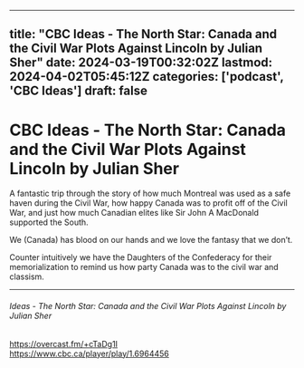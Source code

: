 
---
title: "CBC Ideas - The North Star: Canada and the Civil War Plots Against Lincoln by Julian Sher"
date: 2024-03-19T00:32:02Z
lastmod: 2024-04-02T05:45:12Z
categories: ['podcast', 'CBC Ideas']
draft: false
---


# CBC Ideas - The North Star: Canada and the Civil War Plots Against Lincoln by Julian Sher

A fantastic trip through the story of how much Montreal was used as a safe haven during the Civil War, how happy Canada was to profit off of the Civil War, and just how much Canadian elites like Sir John A MacDonald supported the South.

We (Canada) has blood on our hands and we love the fantasy that we don’t.

Counter intuitively we have the Daughters of the Confederacy for their memorialization to remind us how party Canada was to the civil war and classism.

---
###### Ideas - The North Star: Canada and the Civil War Plots Against Lincoln by Julian Sher

https://overcast.fm/+cTaDg1I  
https://www.cbc.ca/player/play/1.6964456

<!-- #public -->
<!-- #podcast -->
<!-- #CBC Ideas# -->

<!-- {BearID:B9C8BEF2-0427-4567-A586-22DCA8B6F7C3} -->
